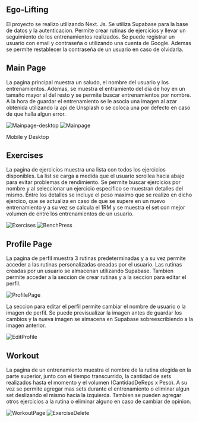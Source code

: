 ## Ego-Lifting

El proyecto se realizo utilizando Next. Js. Se utiliza Supabase para la base de datos y la autenticacion. Permite crear rutinas de ejercicios y llevar un seguimiento de los entrenamientos realizados. Se puede registrar un usuario con email y contraseña o utilizando una cuenta de Google. Ademas se permite restablecer la contraseña de un usuario en caso de olvidarla.

## Main Page
La pagina principal muestra un saludo, el nombre del usuario y los entrenamientos. Ademas, se muestra el entramiento del dia de hoy en un tamaño mayor al del resto y se permite buscar entrenamientos por nombre. A la hora de guardar el entrenamiento se le asocia una imagen al azar obtenida utilizando la api de Unsplash o se coloca una por defecto en caso de que halla algun error.

![Mainpage-desktop](https://user-images.githubusercontent.com/99894603/228595455-9dd7a442-a55c-4da0-acc4-5620032e2b4d.jpg) ![Mainpage](https://user-images.githubusercontent.com/99894603/228594766-ff2eeba7-5edf-4ec6-b194-f28727efbe53.jpg)

Mobile y Desktop


## Exercises
La pagina de ejercicios muestra una lista con todos los ejercicios disponibles. La list se carga a medida que el usuario scrollea hacia abajo para evitar problemas de rendimiento. Se permite buscar ejercicios por nombre y al seleccionar un ejercicio especifico se muestran detalles del mismo. Entre los detalles se incluye el peso maximo que se realizo en dicho ejercico, que se actualiza en caso de que se supere en un nuevo entrenamiento y a su vez se calcula el 1RM y se muestra el set con mejor volumen de entre los entrenamientos de un usuario.

![Exercises](https://user-images.githubusercontent.com/99894603/228603214-778917c1-4a85-46a2-99d8-65b4762ea076.jpg) ![BenchPress](https://user-images.githubusercontent.com/99894603/228603594-ba417bf3-228f-4ca3-bddd-3b1e60d20075.jpg)


## Profile Page
La pagina de perfil muestra 3 rutinas predeterminadas y a su vez permite acceder a las rutinas personalizadas creadas por el usuario. Las rutinas creadas por un usuario se almacenan utilizando Supabase. Tambien permite acceder a la seccion de crear rutinas y a la seccion para editar el perfil.

![ProfilePage](https://user-images.githubusercontent.com/99894603/228597713-c2fc2e3a-de1f-4791-893d-5ad4740525a3.jpg)

La seccion para editar el perfil permite cambiar el nombre de usuario o la imagen de perfil. Se puede previsualizar la imagen antes de guardar los cambios y la nueva imagen se almacena en Supabase sobreescribiendo a la imagen anterior.

![EditProfile](https://user-images.githubusercontent.com/99894603/228599364-e9ff380c-ef78-4142-9510-a307c7cc94fc.jpg)

## Workout
La pagina de un entrenamiento muestra el nombre de la rutina elegida en la parte superior, junto con el tiempo transcurrido, la cantidad de sets realizados hasta el momento y el volumen (CantidadDeReps x Peso). A su vez se permite agregar mas sets durante el entrenamiento o eliminar algun set deslizando el mismo hacia la izquierda.
Tambien se pueden agregar otros ejercicios a la rutina o eliminar alguno en caso de cambiar de opinion.

![WorkoutPage](https://user-images.githubusercontent.com/99894603/228600805-7ff20bf8-3250-485a-a148-7fcab981ea0f.jpg)   ![ExerciseDelete](https://user-images.githubusercontent.com/99894603/228602143-719edaba-656f-4662-b2fe-40de997d8a6c.jpg)
